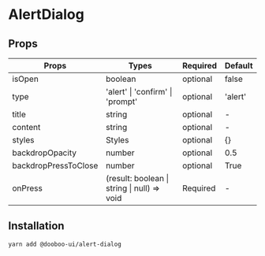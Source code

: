 # AlertDialog

## Props

| Props                | Types                                       | Required | Default |
| -------------------- | ------------------------------------------- | -------- | ------- |
| isOpen               | boolean                                     | optional | false   |
| type                 | 'alert' \| 'confirm' \| 'prompt'            | optional | 'alert' |
| title                | string                                      | optional | -       |
| content              | string                                      | optional | -       |
| styles               | Styles                                      | optional | {}      |
| backdropOpacity      | number                                      | optional | 0.5     |
| backdropPressToClose | number                                      | optional | True    |
| onPress              | (result: boolean \| string \| null) => void | Required | -       |

## Installation

```
yarn add @dooboo-ui/alert-dialog
```
